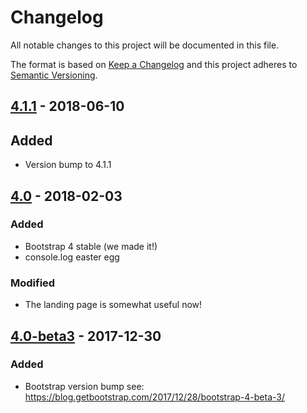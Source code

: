 # Changelog

All notable changes to this project will be documented in this file.

The format is based on [Keep a Changelog](http://keepachangelog.com/en/1.0.0/)
and this project adheres to
[Semantic Versioning](http://semver.org/spec/v2.0.0.html).

## [4.1.1] - 2018-06-10

## Added

- Version bump to 4.1.1

## [4.0] - 2018-02-03

### Added

- Bootstrap 4 stable (we made it!)
- console.log easter egg

### Modified

- The landing page is somewhat useful now!

## [4.0-beta3] - 2017-12-30

### Added

- Bootstrap version bump see:
  https://blog.getbootstrap.com/2017/12/28/bootstrap-4-beta-3/

[4.1.1]: https://git.gmu.edu/srct/masonstrap/compare/4.1.1...4.0
[4.0]: https://git.gmu.edu/srct/masonstrap/compare/4.0...4.0-beta3
[4.0-beta3]: https://git.gmu.edu/srct/masonstrap/compare/4.0-beta3...4.0-beta2
